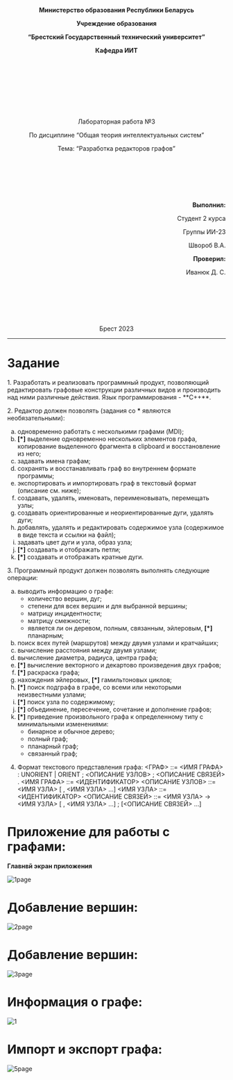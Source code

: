 <b><p align="center"> Министерство образования Республики Беларусь</p>
<p align="center">Учреждение образования</p>
<p align="center">“Брестский Государственный технический университет”</p>
<p align="center">Кафедра ИИТ</p> </b>
<br><br><br><br><br><br><br>
<p align="center">Лабораторная работа №3</p>
<p align="center">По дисциплине “Общая теория интеллектуальных систем”</p>
<p align="center">Тема: “Разработка редакторов графов”</p>
<br><br><br><br><br>
<b><p align="right">Выполнил:</p></b>
<p align="right">Студент 2 курса</p>
<p align="right">Группы ИИ-23</p>
<p align="right">Швороб В.А.</p>
<b><p align="right">Проверил:</p></b>
<p align="right">Иванюк Д. С.</p>
<br><br><br><br><br>
<p align="center">Брест 2023</p>

---
# Задание
<p>
1. Разработать и реализовать программный продукт, позволяющий
редактировать графовые конструкции различных видов и производить над
ними различные действия. Язык программирования - **C++**.

</p>
2. Редактор должен позволять (задания со <strong>*</strong> являются необязательными):
  <ol type='a'>
    <li> одновременно работать с несколькими графами (MDI); </li>
    <li> <strong>[*]</strong> выделение одновременно нескольких элементов графа, копирование
    выделенного фрагмента в clipboard и восстановление из него;</li>
    <li> задавать имена графам;</li>
    <li> сохранять и восстанавливать граф во внутреннем формате программы;</li>
    <li> экспортировать и импортировать граф в текстовый формат (описание
    см. ниже);</li>
    <li> создавать, удалять, именовать, переименовывать, перемещать узлы;</li>
    <li> создавать ориентированные и неориентированные дуги, удалять дуги;</li>
    <li> добавлять, удалять и редактировать содержимое узла (содержимое в
    виде текста и ссылки на файл);</li>
    <li> задавать цвет дуги и узла, образ узла;</li>
    <li> <strong>[*]</strong> создавать и отображать петли;</li>
    <li> <strong>[*]</strong> создавать и отображать кратные дуги.</li>
  </ol>

  
<p>
3. Программный продукт должен позволять выполнять следующие операции:
  <ol type='a'>
    <li> выводить информацию о графе:
      <ul>
        <li> количество вершин, дуг;</li>
        <li> степени для всех вершин и для выбранной вершины;</li>
        <li> матрицу инцидентности;</li>
        <li> матрицу смежности;</li>
        <li> является ли он деревом, полным, связанным, эйлеровым, <strong>[*]</strong> планарным;</li>
      </ul>
    </li>
    <li> поиск всех путей (маршрутов) между двумя узлами и кратчайших;</li>
    <li> вычисление расстояния между двумя узлами;</li>
    <li> вычисление диаметра, радиуса, центра графа;</li>
    <li> <strong>[*]</strong> вычисление векторного и декартово произведения двух графов;</li>
    <li> <strong>[*]</strong> раскраска графа;</li>
    <li> нахождения эйлеровых, <strong>[*]</strong> гамильтоновых циклов;</li>
    <li> <strong>[*]</strong> поиск подграфа в графе, со всеми или некоторыми неизвестными
    узлами;</li>
    <li> <strong>[*]</strong> поиск узла по содержимому;</li>
    <li> <strong>[*]</strong> объединение, пересечение, сочетание и дополнение графов;</li>
    <li> <strong>[*]</strong> приведение произвольного графа к определенному типу с
      минимальными изменениями:
      <ul>
        <li> бинарное и обычное дерево;</li>
        <li> полный граф;</li>
        <li> планарный граф;</li>
        <li> связанный граф;</li>
      </ul>
    </li>
  </ol>
</p>


4. Формат текстового представления графа:
<ГРАФ> ::= <ИМЯ ГРАФА> : UNORIENT | ORIENT ; <ОПИСАНИЕ УЗЛОВ> ;
<ОПИСАНИЕ СВЯЗЕЙ> .
<ИМЯ ГРАФА> ::= <ИДЕНТИФИКАТОР>
<ОПИСАНИЕ УЗЛОВ> ::= <ИМЯ УЗЛА> [ , <ИМЯ УЗЛА> …]
<ИМЯ УЗЛА> ::= <ИДЕНТИФИКАТОР>
<ОПИСАНИЕ СВЯЗЕЙ> ::= <ИМЯ УЗЛА> -> <ИМЯ УЗЛА> [ , <ИМЯ УЗЛА> …] ;
[<ОПИСАНИЕ СВЯЗЕЙ> …]

# Приложение для работы с графами:

<b>Главнвй экран приложения</b>

![1page](1page.png)

# Добавление вершин:

![2page](2page.png)

# Добавление вершин:

![3page](3page.png)
# Информация о графе:

![1](1.png)

# Импорт и экспорт графа:

![5page](5page.png)
